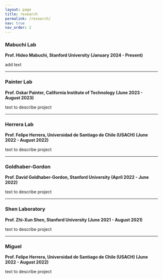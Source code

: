 ```yaml
---
layout: page
title: research
permalink: /research/
nav: true
nav_order: 2
---
```

<!-- _pages/research.md -->

### **Mabuchi Lab**

**Prof. Hideo Mabuchi, Stanford University (January 2024 - Present)**

add text

---

### **Painter Lab**

**Prof. Oskar Painter, California Institute of Technology (June 2023 - August 2023)**

text to describe project

---

### **Herrera Lab**

**Prof. Felipe Herrera, Universidad de Santiago de Chile (USACH) (June 2022 - August 2022)**

text to describe project

---

### **Goldhaber-Gordon**

**Prof. David Goldhaber-Gordon, Stanford University (April 2022 - June 2022)**

text to describe project

---

### **Shen Laboratory**

**Prof. Zhi-Xun Shen, Stanford University (June 2021 - August 2021)**

text to describe project

---

### **Miguel**

**Prof. Felipe Herrera, Universidad de Santiago de Chile (USACH) (June 2022 - August 2022)**

text to describe project